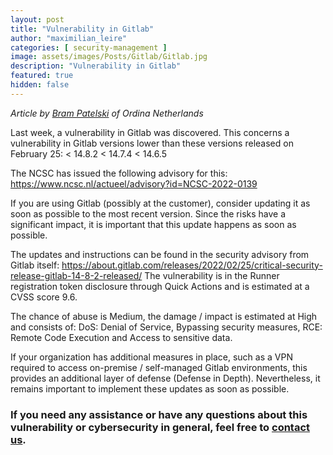 ```yaml
---
layout: post
title: "Vulnerability in Gitlab"
author: "maximilian_leire"
categories: [ security-management ]
image: assets/images/Posts/Gitlab/Gitlab.jpg
description: "Vulnerability in Gitlab"
featured: true
hidden: false
---
```


*Article by [Bram Patelski](https://www.linkedin.com/in/brampatelski) of Ordina Netherlands*

Last week, a vulnerability in Gitlab was discovered. This concerns a vulnerability in Gitlab versions lower than these versions released on February 25:
< 14.8.2 < 14.7.4 < 14.6.5

The NCSC has issued the following advisory for this: https://www.ncsc.nl/actueel/advisory?id=NCSC-2022-0139
<br>

If you are using Gitlab (possibly at the customer), consider updating it as soon as possible to the most recent version. Since the risks have a significant impact, it is important that this update happens as soon as possible.

The updates and instructions can be found in the security advisory from Gitlab itself: https://about.gitlab.com/releases/2022/02/25/critical-security-release-gitlab-14-8-2-released/
The vulnerability is in the Runner registration token disclosure through Quick Actions and is estimated at a CVSS score 9.6.
<br>

The chance of abuse is Medium, the damage / impact is estimated at High and consists of: DoS: Denial of Service, Bypassing security measures, RCE: Remote Code Execution and Access to sensitive data.

If your organization has additional measures in place, such as a VPN required to access on-premise / self-managed Gitlab environments, this provides an additional layer of defense (Defense in Depth). Nevertheless, it remains important to implement these updates as soon as possible.

### If you need any assistance or have any questions about this vulnerability or cybersecurity in general, feel free to [contact us](https://www.ordina.be/diensten/security-and-privacy/).